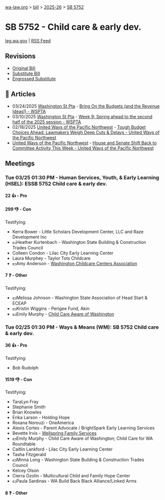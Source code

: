 [wa-law.org](/) > [bill](/bill/) > [2025-26](/bill/2025-26/) > [SB 5752](/bill/2025-26/sb/5752/)

# SB 5752 - Child care & early dev.
[leg.wa.gov](https://app.leg.wa.gov/billsummary?BillNumber=5752&Year=2025&Initiative=false) | [RSS Feed](./rss.xml)

## Revisions
* [Original Bill](1/)
* [Substitute Bill](S/)
* [Engrossed Substitute](S.E/)

## 📰 Articles
* 03/24/2025 [Washington St Pta](/org/washington_st_pta/) - [Bring On the Budgets (and the Revenue Ideas!) - WSPTA](https://www.wastatepta.org/bring-on-the-budgets-and-the-revenue-ideas/#:~:text=ESSB%205752)
* 03/10/2025 [Washington St Pta](/org/washington_st_pta/) - [Week 9: Spring ahead to the second half of the 2025 session - WSPTA](https://www.wastatepta.org/week-9-spring-ahead-to-the-second-half-of-the-2025-session/#:~:text=SB%205752)
* 02/18/2025 [United Ways of the Pacific Northwest](/org/united_ways_of_the_pacific_northwest/) - [Tough Budget Choices Ahead: Lawmakers Weigh Deep Cuts & Delays - United Ways of the Pacific Northwest](https://www.uwpnw.org/legupdate02182025#:~:text=S.B.%205752)
* [United Ways of the Pacific Northwest](/org/united_ways_of_the_pacific_northwest/) - [House and Senate Shift Back to Committee Activity This Week - United Ways of the Pacific Northwest](https://www.uwpnw.org/legupdate03182025#:~:text=f%20S.B.%205752)

## Meetings
### Tue 03/25 01:30 PM - Human Services, Youth, & Early Learning (HSEL): ESSB 5752 Child care & early dev.
#### 22 👍 - Pro

#### 299 👎 - Con
Testifying:
* Kerra Bower - Little Scholars Development Center, LLC and Raze Development Inc
* 💵Heather Kurtenbach - Washington State Building & Construction Trades Council
* Colleen Condon - Lilac City Early Learning Center
* Laura Murphey - Taylor Tots Childcare
* 💵Amy Anderson - [Washington Childcare Centers Association](/org/washington_childcare_centers_association/)

#### 7 ❓ - Other
Testifying:
* 💵Melissa Johnson - Washington State Association of Head Start & ECEAP
* 💵Kristin Wiggins - Perigee Fund, Akin
* 💵Emily Murphy - [Child Care Aware of Washington](/org/child_care_aware_of_washington/)

### Tue 02/25 01:30 PM - Ways & Means (WM): SB 5752 Child care & early dev.
#### 36 👍 - Pro
Testifying:
* Bob Rudolph

#### 1519 👎 - Con
Testifying:
* TaraLyn Fray
* Stephanie Smith
* Brian Knowles
* Erika Larson - Holding Hope
* Roxana Norouzi - OneAmerica
* Alexis Cortes - Parent Advocate / BrightSpark Early Learning Services
* Bevette Irvis - [Wellspring Family Services](/org/wellspring_family_services/)
* 💵Emily Murphy - Child Care Aware of Washington; Child Care for WA Roundtable
* Caitlin Lankford - Lilac City Early Learning Center
* Tasha Fitzgerald
* 💵Minna Long - Washington State Building & Construction Trades Council
* Kelcey Olson
* Cierra Ozolin - Multicultural Child and Family Hope Center
* 💵Paula Sardinas - WA Build Back Black Alliance/Linked Arms

#### 8 ❓ - Other
